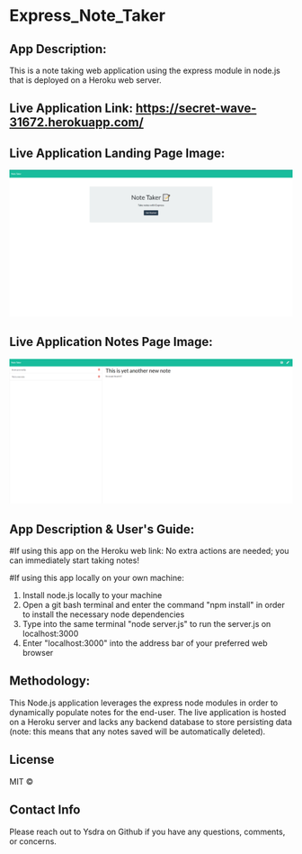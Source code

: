 # Express_Note_Taker  

## App Description:
This is a note taking web application using the express module in node.js that is deployed on a Heroku web server. 

## Live Application Link: https://secret-wave-31672.herokuapp.com/ 

## Live Application Landing Page Image: 
![Express Note Taker](https://github.com/Ysdra/Express_Note_Taker/blob/main/Note%20Taker%20Landing%20Page.PNG)

## Live Application Notes Page Image: 
![Express Note Taker Notes Page](https://github.com/Ysdra/Express_Note_Taker/blob/main/Note%20Taker%20Notes%20Page.PNG)

## App Description & User's Guide:
#If using this app on the Heroku web link: No extra actions are needed; you can immediately start taking notes!

#If using this app locally on your own machine:
1. Install node.js locally to your machine
2. Open a git bash terminal and enter the command "npm install" in order to install the necessary node dependencies 
3. Type into the same terminal "node server.js" to run the server.js on localhost:3000
4. Enter "localhost:3000" into the address bar of your preferred web browser

## Methodology:
This Node.js application leverages the express node modules in order to dynamically populate notes for the end-user. The live application is hosted on a Heroku server and lacks any backend database to store persisting data (note: this means that any notes saved will be automatically deleted). 

## License 
MIT © 

## Contact Info
Please reach out to Ysdra on Github if you have any questions, comments, or concerns. 
